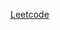 [Leetcode](https://leetcode.com/problems/rabbits-in-forest/?envType=daily-question&envId=2025-04-20)
